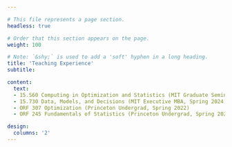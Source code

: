 ```yaml
---

# This file represents a page section.
headless: true

# Order that this section appears on the page.
weight: 100

# Note: `&shy;` is used to add a 'soft' hyphen in a long heading.
title: 'Teaching Experience'
subtitle:

content:
  text:
  - 15.S60 Computing in Optimization and Statistics (MIT Graduate Seminar, IAP 2025)
  - 15.730 Data, Models, and Decisions (MIT Executive MBA, Spring 2024)
  - ORF 307 Optimization (Princeton Undergrad, Spring 2022)
  - ORF 245 Fundamentals of Statistics (Princeton Undergrad, Spring 2021)

design:
  columns: '2'
---
```

